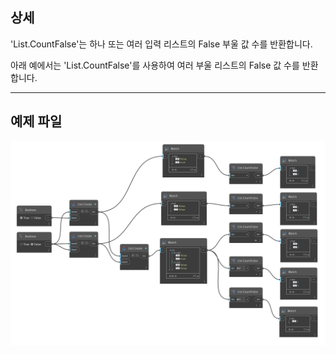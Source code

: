 ## 상세
'List.CountFalse'는 하나 또는 여러 입력 리스트의 False 부울 값 수를 반환합니다.

아래 예에서는 'List.CountFalse'를 사용하여 여러 부울 리스트의 False 값 수를 반환합니다.
___
## 예제 파일

![List.CountFalse](./DSCore.List.CountFalse_img.jpg)
